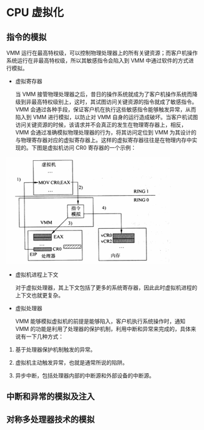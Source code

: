 # CPU 虚拟化

## 指令的模拟

VMM 运行在最高特权级，可以控制物理处理器上的所有关键资源；而客户机操作系统运行在非最高特权级，所以其敏感指令会陷入到 VMM 中通过软件的方式进行模拟。

- 虚拟寄存器

    当 VMM 接管物理处理器之后，昔日的操作系统就成为了客户机操作系统而降级到非最高特权级别上，这时，其试图访问关键资源的指令就成了敏感指令。VMM 会通过各种手段，保证客户机在执行这些敏感指令能够触发异常，从而陷入到 VMM 进行模拟，以防止对 VMM 自身的运行造成破坏。当客户机试图访问关键资源的时候，该请求并不会真正的发生在物理寄存器上，相反，VMM 会通过准确模拟物理处理器的行为，将其访问定位到 VMM 为其设计的与物理寄存器对应的虚拟寄存器上。这样的虚拟寄存器往往是在物理内存中实现的。下图是虚拟机访问 CR0 寄存器的一个示例：

![](/images/basis/virtual_register.png)

- 虚拟机进程上下文

    对于虚拟处理器，其上下文包括了更多的系统寄存器，因此此时虚拟机进程的上下文也就更复杂。

- 虚拟处理器

    VMM 能够模拟虚拟机的前提是能够陷入，客户机执行系统操作时，通知 VMM 的功能是利用了处理器的保护机制，利用中断和异常来完成的，具体来说有一下几种方式：

1. 基于处理器保护机制触发的异常。

2. 虚拟机主动触发异常，也就是通常所说的陷阱。

3. 异步中断，包括处理器内部的中断源和外部设备的中断源。

## 中断和异常的模拟及注入


## 对称多处理器技术的模拟

